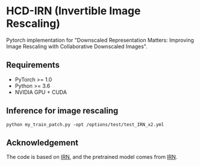 # HCD-IRN (Invertible Image Rescaling)
Pytorch implementation for "Downscaled Representation Matters: Improving Image Rescaling with Collaborative Downscaled Images".

## Requirements
- PyTorch >= 1.0
- Python >= 3.6
- NVIDIA GPU + CUDA

## Inference for image rescaling
```
python my_train_patch.py -opt /options/test/test_IRN_x2.yml
```
## Acknowledgement
The code is based on [IRN](https://github.com/pkuxmq/Invertible-Image-Rescaling), and the pretrained model comes from [IRN](https://github.com/pkuxmq/Invertible-Image-Rescaling).
